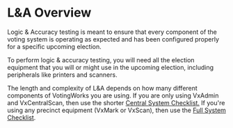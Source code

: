 # L\&A Overview

Logic & Accuracy testing is meant to ensure that every component of the voting system is operating as expected and has been configured properly for a specific upcoming election.

To perform logic & accuracy testing, you will need all the election equipment that you will or might use in the upcoming election, including peripherals like printers and scanners.

The length and complexity of L\&A depends on how many different components of VotingWorks you are using. If you are only using VxAdmin and VxCentralScan, then use the shorter [Central System Checklist.](election-manager-and-ballot-scanner-checklist.md) If you're using any precinct equipment (VxMark or VxScan), then use the [Full System Checklist](full-system-checklist/).

